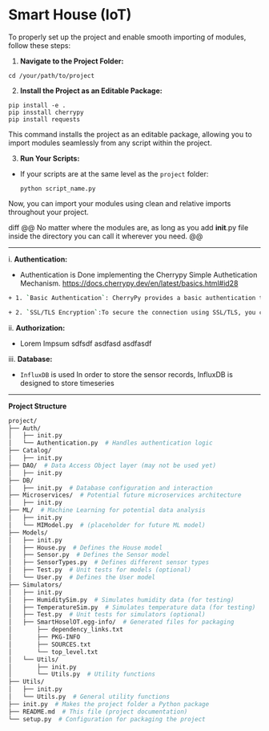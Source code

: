 
# Smart House (IoT)

To properly set up the project and enable smooth importing of modules, follow these steps:

1. **Navigate to the Project Folder:**
```
cd /your/path/to/project
```
2. **Install the Project as an Editable Package:**
```
pip install -e .
pip insstall cherrypy
pip install requests
```

This command installs the project as an editable package, allowing you to import modules seamlessly from any script within the project.


3. **Run Your Scripts:**
- If your scripts are at the same level as the `project` folder:
  ```
  python script_name.py
  ```
Now, you can import your modules using clean and relative imports throughout your project.

diff
@@ No matter where the modules are, as long as you add __init__.py file inside the directory you can call it wherever you need. @@

---
i. **Authentication:**
- Authentication is Done implementing the Cherrypy Simple Authetication Mechanism. https://docs.cherrypy.dev/en/latest/basics.html#id28
``` bash
+ 1. `Basic Authentication`: CherryPy provides a basic authentication tool that can be used to require users to authenticate before accessing certain parts of your site.

+ 2. `SSL/TLS Encryption`:To secure the connection using SSL/TLS, you can use CherryPy's tools.https tool. You need to have an SSL certificate and private key.
```

ii. **Authorization:**
- Lorem Impsum sdfsdf asdfasd asdfasdf

iii. **Database:**
- `InfluxDB` is used In order to store the sensor records, InfluxDB is designed to store timeseries


---
**Project Structure**

```bash
project/
├── Auth/
│   ├── init.py
│   └── Authentication.py  # Handles authentication logic
├── Catalog/
│   ├── init.py
├── DAO/  # Data Access Object layer (may not be used yet)
│   ├── init.py
├── DB/
│   ├── init.py  # Database configuration and interaction
├── Microservices/  # Potential future microservices architecture
│   ├── init.py
├── ML/  # Machine Learning for potential data analysis
│   ├── init.py
│   └── MIModel.py  # (placeholder for future ML model)
├── Models/
│   ├── init.py
│   ├── House.py  # Defines the House model
│   ├── Sensor.py  # Defines the Sensor model
│   ├── SensorTypes.py  # Defines different sensor types
│   ├── Test.py  # Unit tests for models (optional)
│   └── User.py  # Defines the User model
├── Simulators/
│   ├── init.py
│   ├── HumiditySim.py  # Simulates humidity data (for testing)
│   ├── TemperatureSim.py  # Simulates temperature data (for testing)
│   ├── Test.py  # Unit tests for simulators (optional)
│   ├── SmartHoselOT.egg-info/  # Generated files for packaging
│       ├── dependency_links.txt
│       ├── PKG-INFO
│       ├── SOURCES.txt
│       └── top_level.txt
│   └── Utils/
│       ├── init.py
│       └── Utils.py  # Utility functions
├── Utils/
│   ├── init.py
│   └── Utils.py  # General utility functions
├── init.py  # Makes the project folder a Python package
├── README.md  # This file (project documentation)
└── setup.py  # Configuration for packaging the project
```
